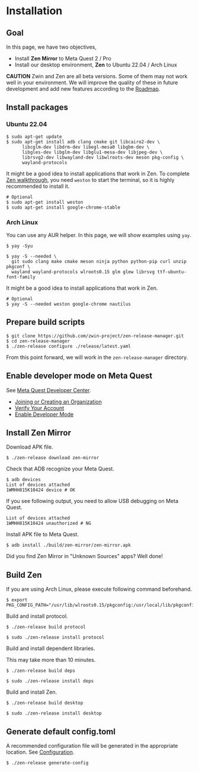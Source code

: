 # Installation

## Goal

In this page, we have two objectives,

- Install **Zen Mirror** to Meta Quest 2 / Pro
- Install our desktop environment, **Zen** to Ubuntu 22.04 / Arch Linux

<!-- TODO: Link to the description of Zen and Zen Mirror -->

**CAUTION**
Zwin and Zen are all beta versions. Some of them may not work well in your environment.
We will improve the quality of these in future development and add new features according to the [Roadmap](/en/roadmap).

## Install packages

### Ubuntu 22.04

```shell
$ sudo apt-get update
$ sudo apt-get install adb clang cmake git libcairo2-dev \
      libcglm-dev libdrm-dev libegl-mesa0 libgbm-dev \
      libgles-dev libglm-dev libglu1-mesa-dev libjpeg-dev \
      librsvg2-dev libwayland-dev libwlroots-dev meson pkg-config \
      wayland-protocols
```

It might be a good idea to install applications that work in Zen. To complete [Zen walkthrough](/en/getting_started/zen_walkthrough), you need `weston` to start the terminal, so it is highly recommended to install it.

```shell
# Optional
$ sudo apt-get install weston
$ sudo apt-get install google-chrome-stable
```

### Arch Linux

You can use any AUR helper. In this page, we will show examples using `yay`.

```shell
$ yay -Syu
```

```shell
$ yay -S --needed \
  git sudo clang make cmake meson ninja python python-pip curl unzip pkgconf \
  wayland wayland-protocols wlroots0.15 glm glew librsvg ttf-ubuntu-font-family
```

It might be a good idea to install applications that work in Zen.

```shell
# Optional
$ yay -S --needed weston google-chrome nautilus
```

## Prepare build scripts

```shell
$ git clone https://github.com/zwin-project/zen-release-manager.git
$ cd zen-release-manager
$ ./zen-release configure ./release/latest.yaml
```

From this point forward, we will work in the `zen-release-manager` directory.

## Enable developer mode on Meta Quest

See [Meta Quest Developer Center](https://developer.oculus.com/documentation/native/android/mobile-device-setup/ "Device Setup").

- [Joining or Creating an Organization](https://developer.oculus.com/documentation/native/android/mobile-device-setup/#joining-or-creating-an-organization)
- [Verify Your Account](https://developer.oculus.com/documentation/native/android/mobile-device-setup/#verify-your-account)
- [Enable Developer Mode](https://developer.oculus.com/documentation/native/android/mobile-device-setup/#enable-developer-mode)

## Install Zen Mirror

Download APK file.

```shell
$ ./zen-release download zen-mirror
```

Check that ADB recognize your Meta Quest.

```shell
$ adb devices
List of devices attached
1WMHH815K10424 device # OK
```

If you see following output, you need to allow USB debugging on Meta Quest.

```shell
List of devices attached
1WMHH815K10424 unauthorized # NG
```

Install APK file to Meta Quest.

```shell
$ adb install ./build/zen-mirror/zen-mirror.apk
```

Did you find Zen Mirror in "Unknown Sources" apps? Well done!

## Build Zen

If you are using Arch Linux, please execute following command beforehand.

```shell
$ export PKG_CONFIG_PATH="/usr/lib/wlroots0.15/pkgconfig:/usr/local/lib/pkgconfig:/usr/local/lib64/pkgconfig:${PKG_CONFIG_PATH}"
```

Build and install protocol.

```shell
$ ./zen-release build protocol
```

```shell
$ sudo ./zen-release install protocol
```

Build and install dependent libraries.

This may take more than 10 minutes.

```shell
$ ./zen-release build deps
```

```shell
$ sudo ./zen-release install deps
```

Build and install Zen.

```shell
$ ./zen-release build desktop
```

```shell
$ sudo ./zen-release install desktop
```

## Generate default config.toml

A recommended configuration file will be generated in the appropriate location.
See [Configuration](/en/getting_started/configuration).
```shell
$ ./zen-release generate-config
```

